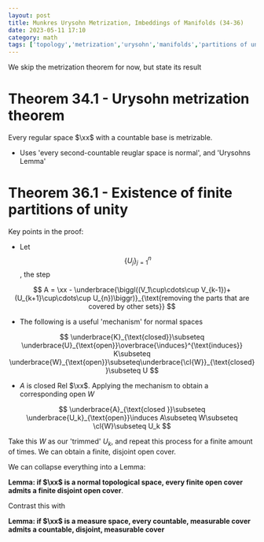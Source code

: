 ```yaml
---
layout: post
title: Munkres Urysohn Metrization, Imbeddings of Manifolds (34-36)
date: 2023-05-11 17:10
category: math
tags: ['topology','metrization','urysohn','manifolds','partitions of unity']
---
```

We skip the metrization theorem for now, but state its result

# Theorem 34.1 - Urysohn metrization theorem
Every regular space $\xx$ with a countable base is metrizable.
- Uses 'every second-countable reuglar space is normal', and 'Urysohns Lemma'

# Theorem 36.1 - Existence of finite partitions of unity
Key points in the proof:

- Let $$\{U_j\}_{j=1}^n$$, the step

$$
A = \xx - \underbrace{\biggl((V_1\cup\cdots\cup V_{k-1})+(U_{k+1}\cup\cdots\cup U_{n})\biggr)}_{\text{removing the parts that are covered by other sets}}
$$

- The following is a useful 'mechanism' for normal spaces

$$
\underbrace{K}_{\text{closed}}\subseteq \underbrace{U}_{\text{open}}\overbrace{\induces}^{\text{induces}} K\subseteq \underbrace{W}_{\text{open}}\subseteq\underbrace{\cl{W}}_{\text{closed}}\subseteq U
$$

- $A$ is closed Rel $\xx$. Applying the mechanism to obtain a corresponding open $W$

$$
\underbrace{A}_{\text{closed }}\subseteq \underbrace{U_k}_{\text{open}}\induces A\subseteq W\subseteq \cl{W}\subseteq U_k
$$

Take this $W$ as our 'trimmed' $U_k$, and repeat this process for a finite amount of times. We can obtain a finite, disjoint open cover.

We can collapse everything into a Lemma:

**Lemma: if $\xx$ is a normal topological space, every finite open cover admits a finite disjoint open cover**.

Contrast this with

**Lemma: if $\xx$ is a measure space, every countable, measurable cover admits a countable, disjoint, measurable cover**